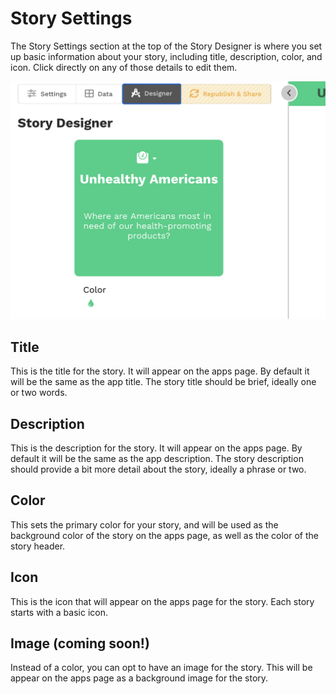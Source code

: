 # Story Settings

The Story Settings section at the top of the Story Designer is where you set up basic information about your story, including title, description, color, and icon.  Click directly on any of those details to edit them.

![Story Settings](../../.gitbook/assets/image%20%2847%29.png)



## Title

This is the title for the story. It will appear on the apps page. By default it will be the same as the app title. The story title should be brief, ideally one or two words.

## Description

This is the description for the story. It will appear on the apps page. By default it will be the same as the app description. The story description should provide a bit more detail about the story, ideally a phrase or two.

## Color

This sets the primary color for your story, and will be used as the background color of the story on the apps page, as well as the color of the story header.

## Icon

This is the icon that will appear on the apps page for the story. Each story starts with a basic icon.

## Image \(coming soon!\)

Instead of a color, you can opt to have an image for the story. This will be appear on the apps page as a background image for the story. 

